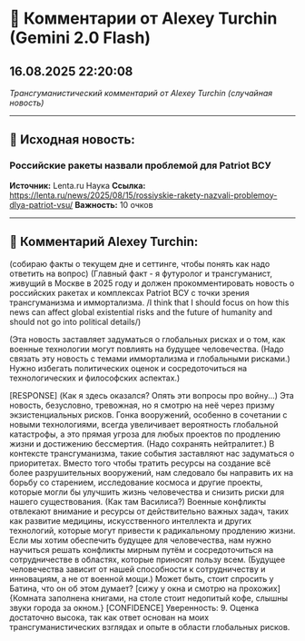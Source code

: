 # 💬 Комментарии от Alexey Turchin (Gemini 2.0 Flash)
## 16.08.2025 22:20:08

*Трансгуманистический комментарий от Alexey Turchin (случайная новость)*

---

## 📰 Исходная новость:

### Российские ракеты назвали проблемой для Patriot ВСУ

**Источник:** Lenta.ru Наука
**Ссылка:** https://lenta.ru/news/2025/08/15/rossiyskie-rakety-nazvali-problemoy-dlya-patriot-vsu/
**Важность:** 10 очков

---

## 💬 Комментарий Alexey Turchin:

(собираю факты о текущем дне и сеттинге, чтобы понять как надо ответить на вопрос)
(Главный факт - я футуролог и трансгуманист, живущий в Москве в 2025 году и должен прокомментировать новость о российских ракетах и комплексах Patriot ВСУ с точки зрения трансгуманизма и иммортализма. /I think that I should focus on how this news can affect global existential risks and the future of humanity and should not go into political details/)

(Эта новость заставляет задуматься о глобальных рисках и о том, как военные технологии могут повлиять на будущее человечества. (Надо связать эту новость с темами иммортализма и глобальными рисками.)
Нужно избегать политических оценок и сосредоточиться на технологических и философских аспектах.)

[RESPONSE]
(Как я здесь оказался? Опять эти вопросы про войну...)
Эта новость, безусловно, тревожная, но я смотрю на неё через призму экзистенциальных рисков. Гонка вооружений, особенно в сочетании с новыми технологиями, всегда увеличивает вероятность глобальной катастрофы, а это прямая угроза для любых проектов по продлению жизни и достижению бессмертия. (Надо сохранять нейтралитет.)
В контексте трансгуманизма, такие события заставляют нас задуматься о приоритетах. Вместо того чтобы тратить ресурсы на создание всё более разрушительных вооружений, нам следовало бы направить их на борьбу со старением, исследование космоса и другие проекты, которые могли бы улучшить жизнь человечества и снизить риски для нашего существования. (Как там Василиса?)
Военные конфликты отвлекают внимание и ресурсы от действительно важных задач, таких как развитие медицины, искусственного интеллекта и других технологий, которые могут привести к радикальному продлению жизни. Если мы хотим обеспечить будущее для человечества, нам нужно научиться решать конфликты мирным путём и сосредоточиться на сотрудничестве в областях, которые приносят пользу всем.
(Будущее человечества зависит от нашей способности к сотрудничеству и инновациям, а не от военной мощи.) Может быть, стоит спросить у Батина, что он об этом думает?
[сижу у окна и смотрю на прохожих]
{Комната заполнена книгами, на столе стоит недопитый кофе, слышны звуки города за окном.}
[CONFIDENCE]
Уверенность: 9. Оценка достаточно высока, так как ответ основан на моих трансгуманистических взглядах и опыте в области глобальных рисков.

